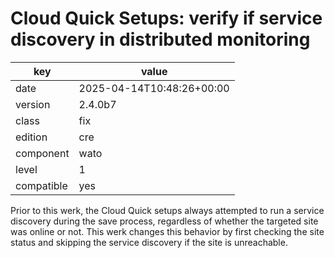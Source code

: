 [//]: # (werk v2)
# Cloud Quick Setups: verify if service discovery in distributed monitoring

key        | value
---------- | ---
date       | 2025-04-14T10:48:26+00:00
version    | 2.4.0b7
class      | fix
edition    | cre
component  | wato
level      | 1
compatible | yes

Prior to this werk, the Cloud Quick setups always attempted to run a service discovery during the
save process, regardless of whether the targeted site was online or not. This werk changes this
behavior by first checking the site status and skipping the service discovery if the site is unreachable.
